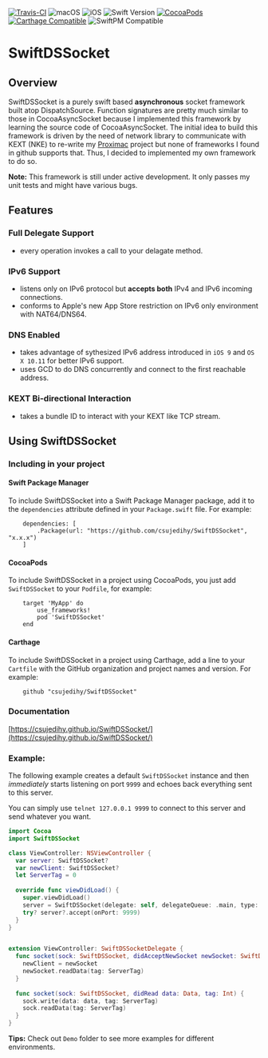 [![Travis-CI](https://api.travis-ci.org/csujedihy/SwiftDSSocket.svg?branch=master)](https://travis-ci.org/csujedihy/SwiftDSSocket)
![macOS](https://img.shields.io/badge/macOS-10.10%2B-green.svg?style=flat)
![iOS](https://img.shields.io/badge/iOS-9.0%2B-green.svg?style=flat)
![Swift Version](https://img.shields.io/badge/Swift-3.1-orange.svg?style=flat)
[![CocoaPods](https://img.shields.io/cocoapods/v/SwiftDSSocket.svg?style=flat)](http://cocoadocs.org/docsets/SwiftDSSocket)
[![Carthage Compatible](https://img.shields.io/badge/Carthage-compatible-4BC51D.svg?style=flat)](https://github.com/Carthage/Carthage)
![SwiftPM Compatible](https://img.shields.io/badge/SwiftPM-compatible-brightgreen.svg)

# SwiftDSSocket

## Overview

SwiftDSSocket is a purely swift based **asynchronous** socket framework built atop DispatchSource. Function signatures are pretty much similar to those in CocoaAsyncSocket because I implemented this framework by learning the source code of CocoaAsyncSocket. The initial idea to build this framework is driven by the need of network library to communicate with KEXT (NKE) to re-write my [Proximac](https://github.com/csujedihy/proximac) project but none of frameworks I found in github supports that. Thus, I decided to implemented my own framework to do so.

**Note:** This framework is still under active development. It only passes my unit tests and might have various bugs.

## Features
### Full Delegate Support

* every operation invokes a call to your delagate method.

### IPv6 Support

* listens only on IPv6 protocol but **accepts both** IPv4 and IPv6 incoming connections. 
* conforms to Apple's new App Store restriction on IPv6 only environment with NAT64/DNS64.

### DNS Enabled

* takes advantage of sythesized IPv6 address introduced in `iOS 9` and `OS X 10.11` for better IPv6 support.
* uses GCD to do DNS concurrently and connect to the first reachable address.


### KEXT Bi-directional Interaction

* takes a bundle ID to interact with your KEXT like TCP stream.

## Using SwiftDSSocket

### Including in your project

#### Swift Package Manager

To include SwiftDSSocket into a Swift Package Manager package, add it to the `dependencies` attribute defined in your `Package.swift` file. For example:

```
    dependencies: [
        .Package(url: "https://github.com/csujedihy/SwiftDSSocket", "x.x.x")
    ]
```

#### CocoaPods
To include SwiftDSSocket in a project using CocoaPods, you just add `SwiftDSSocket` to your `Podfile`, for example:

```
    target 'MyApp' do
        use_frameworks!
        pod 'SwiftDSSocket'
    end
```

#### Carthage
To include SwiftDSSocket in a project using Carthage, add a line to your `Cartfile` with the GitHub organization and project names and version. For example:

```
    github "csujedihy/SwiftDSSocket"
```

### Documentation
[https://csujedihy.github.io/SwiftDSSocket/](https://csujedihy.github.io/SwiftDSSocket/)

### Example:

The following example creates a default `SwiftDSSocket` instance and then *immediately* starts listening on port `9999` and echoes back everything sent to this server.

You can simply use `telnet 127.0.0.1 9999` to connect to this server and send whatever you want.

```swift
import Cocoa
import SwiftDSSocket

class ViewController: NSViewController {
  var server: SwiftDSSocket?
  var newClient: SwiftDSSocket?
  let ServerTag = 0
  
  override func viewDidLoad() {
    super.viewDidLoad()
    server = SwiftDSSocket(delegate: self, delegateQueue: .main, type: .tcp)
    try? server?.accept(onPort: 9999)
  }
}


extension ViewController: SwiftDSSocketDelegate {
  func socket(sock: SwiftDSSocket, didAcceptNewSocket newSocket: SwiftDSSocket) {
    newClient = newSocket
    newSocket.readData(tag: ServerTag)
  }
  
  func socket(sock: SwiftDSSocket, didRead data: Data, tag: Int) {
    sock.write(data: data, tag: ServerTag)
    sock.readData(tag: ServerTag)
  }
}

```

**Tips:** Check out `Demo` folder to see more examples for different environments.
